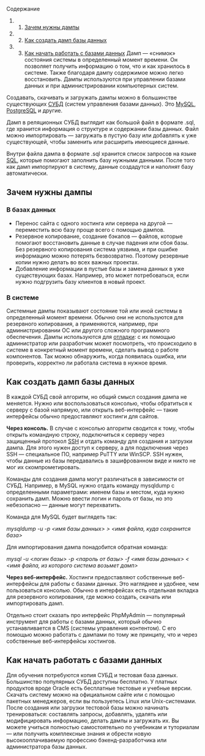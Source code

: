 Содержание

1. 1. [Зачем нужны дампы](https://blog.skillfactory.ru/glossary/damp/#зачем-нужны-дампы)
2. 2. [Как создать дамп базы данных](https://blog.skillfactory.ru/glossary/damp/#как-создать-дамп-базы-данных)
3. 3. [Как начать работать с базами данных](https://blog.skillfactory.ru/glossary/damp/#как-начать-работать-с-базами-данных)
Дамп — «снимок» состояния системы в определенный момент времени. Он позволяет получить информацию о том, что и как хранилось в системе. Также благодаря дампу содержимое можно легко восстановить. Дампы используются при управлении базами данных и при администрировании компьютерных систем.

Создавать, скачивать и загружать дампы можно в большинстве существующих [СУБД](https://blog.skillfactory.ru/glossary/subd/) (систем управления базами данных). Это [MySQL](https://blog.skillfactory.ru/glossary/mysql/), [PostgreSQL](https://blog.skillfactory.ru/glossary/postgresql/) и другие.

Дамп в реляционных СУБД выглядит как большой файл в формате .sql, где хранится информация о структуре и содержании базы данных. Файл можно импортировать — загружать в пустую базу или добавлять к уже существующей, чтобы заменить или расширить имеющиеся данные.

Внутри файла дампа в формате .sql хранится список запросов на языке [SQL](https://blog.skillfactory.ru/glossary/sql/), которые помогают заполнить базу нужными данными. После того как дамп импортируют в систему, данные создадутся и наполнят базу автоматически.

## **Зачем нужны дампы**

### **В базах данных**

- Перенос сайта с одного хостинга или сервера на другой — переместить всю базу проще всего с помощью дампов.
- Резервное копирование, создание бэкапов — файлов, которые помогают восстановить данные в случае падения или сбоя базы. Без резервного копирования система уязвима, и при ошибке информацию можно потерять безвозвратно. Поэтому резервные копии нужно делать во всех важных проектах.
- Добавление информации в пустые базы и замена данных в уже существующих базах. Например, это может потребоваться, если нужно подгрузить базу клиентов в новый проект.

### **В системе**

Системные дампы показывают состояние той или иной системы в определенный момент времени. Обычно они не используются для резервного копирования, а применяются, например, при администрировании ОС или другого сложного программного обеспечения. Дампы используются для [отладки](https://blog.skillfactory.ru/glossary/otladka-debugging/): с их помощью администратор или разработчик может посмотреть, что происходило в системе в конкретный момент времени, сделать вывод о работе компонентов. Так можно обнаружить, когда появилась ошибка, или проверить, корректно ли работала система в нужное время.

## **Как создать дамп базы данных**

В каждой СУБД свой алгоритм, но общий смысл создания дампа не меняется. Нужно или воспользоваться консолью, чтобы обратиться к серверу с базой напрямую, или открыть веб-интерфейс — такие интерфейсы обычно предоставляют хостинги для сайтов.

**Через консоль.** В случае с консолью алгоритм сводится к тому, чтобы открыть командную строку, подключиться к серверу через защищенный протокол [SSH](https://blog.skillfactory.ru/glossary/ssh/) и отдать команду для создания и загрузки дампа. Для этого нужен доступ к серверу, а для подключения через SSH — специальное ПО, например PuTTY или WinSCP. SSH нужен, чтобы данные из базы передавались в зашифрованном виде и никто не мог их скомпрометировать.

Команды для создания дампа могут различаться в зависимости от СУБД. Например, в MySQL нужно отдать команду mysqldump с определенными параметрами: именем базы и местом, куда нужно сохранить дамп. Можно ввести логин и пароль от базы, но это небезопасно — данные могут перехватить.

Команда для MySQL будет выглядеть так:

_mysqldump -u -p <имя базы данных> > <имя файла, куда сохранится база>_

Для импортирования дампа понадобится обратная команда:

_mysql -u <логин базы> -p <пароль от базы> -f <имя базы данных> < <имя файла, из которого система возьмет дамп>_

**Через веб-интерфейс.** Хостинги предоставляют собственные веб-интерфейсы для работы с базами данных. Это нагляднее и удобнее, чем пользоваться консолью. Обычно в интерфейсах есть отдельная вкладка для резервного копирования, где можно создать, скачать или импортировать дамп.

Отдельно стоит сказать про интерфейс PhpMyAdmin — популярный инструмент для работы с базами данных, который обычно устанавливается в CMS (системы управления контентом). С его помощью можно работать с дампами по тому же принципу, что и через собственные веб-интерфейсы хостингов.

## **Как начать работать с базами данных**

Для обучения потребуются копия СУБД и тестовая база данных. Большинство популярных СУБД доступны бесплатно. У платных продуктов вроде Oracle есть бесплатные тестовые и учебные версии. Скачать систему можно на официальном сайте или с помощью пакетных менеджеров, если вы пользуетесь Linux или Unix-системами. После создания или загрузки тестовой базы можно начинать тренироваться: составлять запросы, добавлять, удалять или модифицировать информацию, делать дампы и загружать их. Вы можете учиться полностью самостоятельно по учебникам и туториалам — или получить комплексные знания и обрести новую высокооплачиваемую профессию бэкенд-разработчика или администратора базы данных.